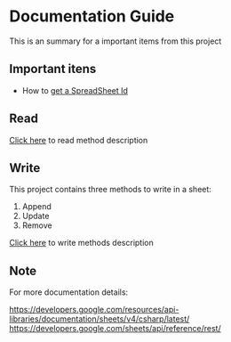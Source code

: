 # Documentation Guide

This is an summary for a important items from this project 

## Important itens

* How to [get a SpreadSheet Id](/Documentation/getSpreadsheetId.md)

## Read

[Click here](/Documentation/readMethod.md) to read method description

## Write

This project contains three methods to write in a sheet:
1. Append
2. Update
3. Remove

[Click here](/Documentation/writeMethod.md) to write methods description

## Note

For more documentation details:

https://developers.google.com/resources/api-libraries/documentation/sheets/v4/csharp/latest/
https://developers.google.com/sheets/api/reference/rest/